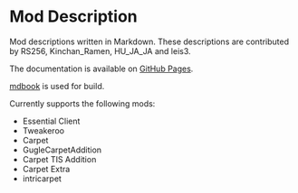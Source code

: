 # Mod Description

Mod descriptions written in Markdown.
These descriptions are contributed by RS256, Kinchan_Ramen, HU_JA_JA and leis3.

The documentation is available on [GitHub Pages](https://taichiserver.github.io/modDescription/).

[mdbook](https://github.com/rust-lang/mdBook) is used for build.

Currently supports the following mods:
- Essential Client
- Tweakeroo
- Carpet
- GugleCarpetAddition
- Carpet TIS Addition
- Carpet Extra
- intricarpet
